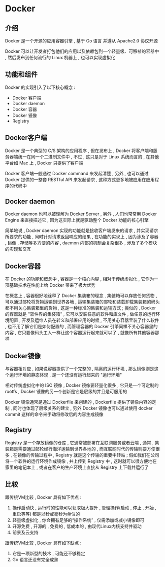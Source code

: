 # Docker










<extoc></extoc>

## 介绍

Docker 是一个开源的应用容器引擎 , 基于 Go 语言 并遵从 Apache2.0 协议开源

Docker 可以让开发者打包他们的应用以及依赖包到一个轻量级、可移植的容器中 , 然后发布到任何流行的 Linux 机器上 , 也可以实现虚拟化

## 功能和组件

Docker 的实现引入了以下核心概念 : 

- Docker 客户端
- Docker daemon
- Docker 容器
- Docker 镜像
- Registry

## Docker客户端

Docker 是一个典型的 C/S 架构的应用程序 , 但在发布上 , Docker 将客户端和服务器端统一在同一个二进制文件中 , 不过 , 这只是对于 Linux 系统而言的 , 在其他平台如 Mac 上 , Docker 只提供了客户端

Docker 客户端一般通过 Docker command 来发起清楚 , 另外 , 也可以通过 Docker 提供的一整套 RESTful API 来发起请求 , 这种方式更多地被应用在应用程序的代码中

## Docker daemon

Docker daemon 也可以被理解为 Docker Server , 另外 , 人们也常常用 Docker Engine 来直接描述它 , 因为这实际上就是驱动整个 Docker 功能的核心引擎

简单地说 , Docker daemon 实现的功能就是接收客户端发来的请求 , 并实现请求所要求的功能 , 同时针对请求返回响应的结果 , 在功能的实现上 , 因为涉及了容器 , 镜像 , 存储等多方便的内容 , daemon 内部的机制会复杂很多 , 涉及了多个模块的实现和交互

## Docker容器

在 Docker 的功能和概念中 , 容器是一个核心内容 , 相对于传统虚拟化 , 它作为一项基础技术在性能上给 Docker 带来了极大优势

在概念上 , 容器很好地诠释了 Docker 集装箱的理念 , 集装箱可以存放任何货物 , 可以通过邮轮将货物运输到世界各地 , 运输集装箱的邮轮和装载卸载集装箱的码头都不用关心集装箱里的货物 , 这是一种标准的集装和运输方式 ; 类似的 , Docker 的容器就是 "软件界的集装箱" , 它可以安装任意的软件和库文件 , 做任意的运行环境配置 , 开发及运维人员在转义和部署应用的时候 , 不用关心容器里装了什么软件 , 也不用了解它们是如何配置的 , 而管理容器的 Docker 引擎同样不关心容器里的内容 , 它只要像码头工人一样让这个容器运行起来就可以了 , 就像所有其他容器那样

## Docker镜像

与容器相对应 , 如果说容器提供了一个完整的 , 隔离的运行环境 , 那么镜像则是这个运行环境的静态体现 , 是一个还没有运行起来的 "运行环境"

相对传统虚拟化中的 ISO 镜像 , Docker 镜像要轻量化很多 , 它只是一个可定制的 rootfs , Docker 镜像的另一个创新是它是层级的并且是可服用的

Docker 镜像通常是通过 Dockerfile 来创建的 , Dockerfile 提供了镜像内容的定制 , 同时也体现了层级关系的建立 , 另外 Docker 镜像也可以通过使用 docker commit 这样的命令来手动将修改后的内容生成镜像

## Registry

Registry 是一个存放镜像的仓库 , 它通常被部署在互联网服务或者云端 , 通常 , 集装箱是需要通过邮轮经行海洋运输到世界各地的 , 而互联网时代的传输则要方便很多 , 在镜像的传输过程中 , Registry 就是这个传输的重要中转站 ;  假如我们在公司将一个软件的运行环境作成镜像 , 并上传到 Registry 中 , 这时就可以很方便地在家里的笔记本上 , 或者在客户的生产环境上直接从 Registry 上下载并运行了

## 比较

跟传统VM比较 , Docker 具有如下优点 : 

1. 操作启动快 , 运行时的性能可以获取极大提升 , 管理操作(启动 , 停止 , 开始 , 重启等等) 都是以秒或毫秒为单位的
2. 轻量级虚拟化 , 你会拥有足够的“操作系统” , 仅需添加或减小镜像即可
3. 开源免费 , 开源的 , 免费的 , 低成本的 , 由现代Linux内核支持并驱动
4. 前景及云支持

跟传统VM比较 , Docker 具有如下缺点 : 

1. 它是一项新型的技术 , 可能还不够稳定
2. Go 语言还没有完全成熟
